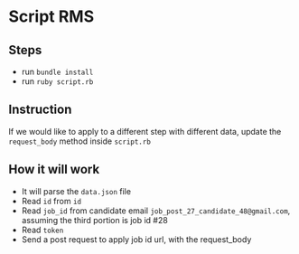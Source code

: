 # Script RMS

## Steps

- run `bundle install`
- run `ruby script.rb`

## Instruction

If we would like to apply to a different step with different data, update the `request_body` method inside `script.rb`

## How it will work

- It will parse the `data.json` file
- Read `id` from `id`
- Read `job_id` from candidate email `job_post_27_candidate_48@gmail.com`, assuming the third portion is job id #28
- Read `token`
- Send a post request to apply job id url, with the request_body

